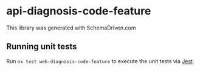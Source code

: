 
# api-diagnosis-code-feature

This library was generated with SchemaDriven.com

## Running unit tests

Run `nx test web-diagnosis-code-feature` to execute the unit tests via [Jest](https://jestjs.io).

